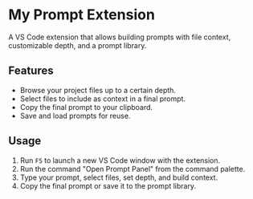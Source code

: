 # My Prompt Extension

A VS Code extension that allows building prompts with file context, customizable depth, and a prompt library.

## Features
- Browse your project files up to a certain depth.
- Select files to include as context in a final prompt.
- Copy the final prompt to your clipboard.
- Save and load prompts for reuse.

## Usage
1. Run `F5` to launch a new VS Code window with the extension.
2. Run the command "Open Prompt Panel" from the command palette.
3. Type your prompt, select files, set depth, and build context.
4. Copy the final prompt or save it to the prompt library.
